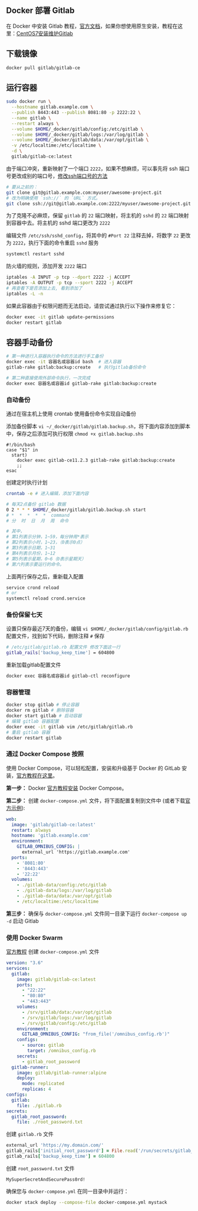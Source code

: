 Docker 部署 Gitlab
---

在 Docker 中安装 Gitlab 教程，[官方文档](https://docs.gitlab.com/omnibus/docker/)，如果你想使用原生安装，教程在这里：[CentOS7安装维护Gitlab](https://github.com/jaywcjlove/handbook/blob/9adc40d9e684928ee68d3301afbd78eee7fe3816/CentOS/CentOS7%E5%AE%89%E8%A3%85%E7%BB%B4%E6%8A%A4Gitlab.md)

## 下载镜像

```bash
docker pull gitlab/gitlab-ce
```

## 运行容器

```bash
sudo docker run \
  --hostname gitlab.example.com \
  --publish 8443:443 --publish 8081:80 -p 2222:22 \
  --name gitlab \
  --restart always \
  --volume $HOME/_docker/gitlab/config:/etc/gitlab \
  --volume $HOME/_docker/gitlab/logs:/var/log/gitlab \
  --volume $HOME/_docker/gitlab/data:/var/opt/gitlab \
  -v /etc/localtime:/etc/localtime \
  -d \
  gitlab/gitlab-ce:latest
```

由于端口冲突，重新映射了一个端口 `2222`，如果不想麻烦，可以事先将 ssh 端口号更改成别的端口号，[修改ssh端口号的方法](https://github.com/jaywcjlove/handbook/blob/9adc40d9e684928ee68d3301afbd78eee7fe3816/CentOS/%E4%BF%AE%E6%94%B9ssh%E7%AB%AF%E5%8F%A3%E5%8F%B7%E7%9A%84%E6%96%B9%E6%B3%95.md)

```bash
# 要从之前的：
git clone git@gitlab.example.com:myuser/awesome-project.git
# 改为明确使用 `ssh://` 的 `URL` 方式。
git clone ssh://git@gitlab.example.com:2222/myuser/awesome-project.git
```

为了克隆不必麻烦，保留 `gitlab` 的 `22` 端口映射，将主机的 `sshd` 的 `22` 端口映射到容器中去。将主机的 sshd 端口更改为 `2222`

编辑文件 `/etc/ssh/sshd_config`，将其中的 `#Port 22` 注释去掉，将数字 `22` 更改为 `2222`，执行下面的命令重启 `sshd` 服务

```bash
systemctl restart sshd
```

防火墙的规则，添加开发 `2222` 端口

```bash
iptables -A INPUT -p tcp --dport 2222 -j ACCEPT
iptables -A OUTPUT -p tcp --sport 2222 -j ACCEPT
# 再查看下是否添加上去, 看到添加了
iptables -L -n
```

如果此容器由于权限问题而无法启动，请尝试通过执行以下操作来修复它：

```bash
docker exec -it gitlab update-permissions
docker restart gitlab
```
## 容器手动备份


```bash
# 第一种进行入容器执行命令的方法进行手工备份
docker exec -it 容器名或容器id bash  # 进入容器
gitlab-rake gitlab:backup:create   # 执行gitlab备份命令

# 第二种直接使用外部命令执行，一次完成
docker exec 容器名或容器id gitlab-rake gitlab:backup:create
```


### 自动备份

通过在宿主机上使用 crontab 使用备份命令实现自动备份

添加备份脚本 `vi ~/_docker/gitlab/gitlab.backup.sh`，将下面内容添加到脚本中，保存之后添加可执行权限 `chmod +x gitlab.backup.shs`

```shell
#!/bin/bash
case "$1" in 
  start)
    docker exec gitlab-ce11.2.3 gitlab-rake gitlab:backup:create
    ;;
esac
```

创建定时执行计划

```bash
crontab -e # 进入编辑，添加下面内容

# 每天2点备份 gitlab 数据
0 2 * * * $HOME/_docker/gitlab/gitlab.backup.sh start
# *  *  *  *  *  command
# 分  时  日  月  周  命令

# 其中，
# 第1列表示分钟，1~59，每分钟用*表示
# 第2列表示小时，1~23，（0表示0点）
# 第3列表示日期，1~31
# 第4列表示月份，1~12
# 第5列表示星期，0~6（0表示星期天）
# 第六列表示要运行的命令。
```

上面两行保存之后，重新载入配置

```bash
service crond reload
# or
systemctl reload crond.service
```

### 备份保留七天

设置只保存最近7天的备份，编辑 `vi $HOME/_docker/gitlab/config/gitlab.rb` 配置文件，找到如下代码，删除注释 `#` 保存

```bash
# /etc/gitlab/gitlab.rb 配置文件 修改下面这一行
gitlab_rails['backup_keep_time'] = 604800  
```

重新加载gitlab配置文件

```bash
docker exec 容器名或容器id gitlab-ctl reconfigure  
```

### 容器管理

```bash
docker stop gitlab # 停止容器
docker rm gitlab # 删除容器
docker start gitlab # 启动容器
# 编辑 gitlab 容器配置
docker exec -it gitlab vim /etc/gitlab/gitlab.rb
# 重启 gitlab 容器
docker restart gitlab
```

### 通过 Docker Compose 按照

使用 Docker Compose，可以轻松配置，安装和升级基于 Docker 的 GitLab 安装，[官方教程在这里](https://docs.gitlab.com/omnibus/docker/README.html#install-gitlab-using-docker-compose)。

**第一步：** Docker [官方教程安装](https://docs.docker.com/compose/install/) Docker Compose。

**第二步：** 创建 `docker-compose.yml` 文件，将下面配置复制到文件中 (或者下载[官方示例](https://gitlab.com/gitlab-org/omnibus-gitlab/blob/master/docker/docker-compose.yml)):


```yaml
web:
  image: 'gitlab/gitlab-ce:latest'
  restart: always
  hostname: 'gitlab.example.com'
  environment:
    GITLAB_OMNIBUS_CONFIG: |
      external_url 'https://gitlab.example.com'
  ports:
    - '8081:80'
    - '8443:443'
    - '22:22'
  volumes:
    - ./gitlab-data/config:/etc/gitlab
    - ./gitlab-data/logs:/var/log/gitlab
    - ./gitlab-data/data:/var/opt/gitlab
    - /etc/localtime:/etc/localtime
```

**第三步：** 确保与 `docker-compose.yml` 文件同一目录下运行 `docker-compose up -d` 启动 Gitlab


### 使用 Docker Swarm

[官方教程](https://docs.gitlab.com/omnibus/docker/README.html#deploy-gitlab-in-a-docker-swarm) 创建 `docker-compose.yml` 文件


```yaml
version: "3.6"
services:
  gitlab:
    image: gitlab/gitlab-ce:latest
    ports:
      - "22:22"
      - "80:80"
      - "443:443"
    volumes:
      - /srv/gitlab/data:/var/opt/gitlab
      - /srv/gitlab/logs:/var/log/gitlab
      - /srv/gitlab/config:/etc/gitlab
    environment:
      GITLAB_OMNIBUS_CONFIG: "from_file('/omnibus_config.rb')"
    configs:
      - source: gitlab
        target: /omnibus_config.rb
    secrets:
      - gitlab_root_password
  gitlab-runner:
    image: gitlab/gitlab-runner:alpine
    deploy:
      mode: replicated
      replicas: 4
configs:
  gitlab:
    file: ./gitlab.rb
secrets:
  gitlab_root_password:
    file: ./root_password.txt
```

创建 `gitlab.rb` 文件

```rb
external_url 'https://my.domain.com/'
gitlab_rails['initial_root_password'] = File.read('/run/secrets/gitlab_root_password')
gitlab_rails['backup_keep_time'] = 604800  
```

创建 `root_password.txt` 文件

```
MySuperSecretAndSecurePass0rd!
```

确保您与 `docker-compose.yml` 在同一目录中并运行：

```bash
docker stack deploy --compose-file docker-compose.yml mystack
```